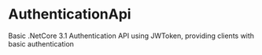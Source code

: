 # AuthenticationApi
Basic .NetCore 3.1 Authentication API using JWToken, providing clients with basic authentication
